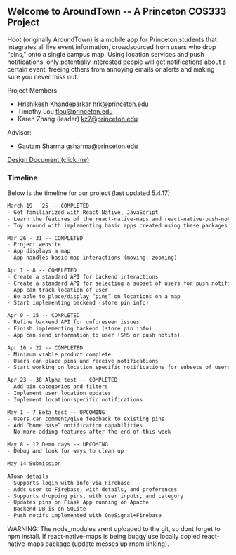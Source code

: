 ## Welcome to AroundTown -- A Princeton COS333 Project

Hoot (originally AroundTown) is a mobile app for Princeton students that integrates all live event information, crowdsourced from users who drop “pins," onto a single campus map. Using location services and push notifications, only potentially interested people will get notifications about a certain event, freeing others from annoying emails or alerts and making sure you never miss out.

Project Members:    
* Hrishikesh Khandeparkar         hrk@princeton.edu
* Timothy Lou                     tlou@princeton.edu
* Karen Zhang (leader)            kz7@princeton.edu

Advisor:
* Gautam Sharma                   gsharma@princeton.edu

[Design Document (click me)](DesignDocument.pdf)


### Timeline

Below is the timeline for our project (last updated 5.4.17)

```markdown
March 19 - 25 -- COMPLETED
- Get familiarized with React Native, JavaScript
- Learn the features of the react-native-maps and react-native-push-notifications API.
- Toy around with implementing basic apps created using these packages.

Mar 26 - 31 -- COMPLETED
- Project website		
- App displays a map
- App handles basic map interactions (moving, zooming)

Apr 1 - 8 -- COMPLETED				
- Create a standard API for backend interactions
- Create a standard API for selecting a subset of users for push notifications.
- App can track location of user
- Be able to place/display “pins” on locations on a map
- Start implementing backend (store pin info)

Apr 9 - 15 -- COMPLETED				
- Refine backend API for unforeseen issues
- Finish implementing backend (store pin info)
- App can send information to user (SMS or push notifs)

Apr 16 - 22 -- COMPLETED
- Minimum viable product complete
- Users can place pins and receive notifications
- Start working on location specific notifications for subsets of users

Apr 23 - 30 Alpha test -- COMPLETED
- Add pin categories and filters
- Implement user location updates
- Implement location-specific notifications

May 1 - 7 Beta test -- UPCOMING
- Users can comment/give feedback to existing pins
- Add “home base” notification capabilities
- No more adding features after the end of this week

May 8 - 12 Demo days -- UPCOMING		
- Debug and look for ways to clean up

May 14 Submission

ATown details
- Supports login with info via Firebase
- Adds user to Firebase, with details, and preferences
- Supports dropping pins, with user inputs, and category
- Updates pins on Flask App running on Apache
- Backend DB is on SQLite
- Push notifs implemented with OneSignal+Firebase

```

WARNING: The node_modules arent uploaded to the git, so dont forget to npm install. If react-native-maps is being buggy use locally copied react-native-maps package (update messes up rnpm linking).
